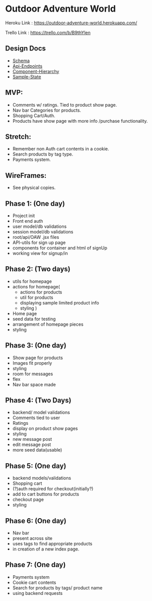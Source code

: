# Outdoor Adventure World

Heroku Link :
https://outdoor-adventure-world.herokuapp.com/

Trello Link :
https://trello.com/b/B9thYlen

## Design Docs
- [Schema](./schema.md)
- [Api-Endpoints](./api-endpoints.md)
- [Component-Hierarchy](./component-hierarchy.md)
- [Sample-State](./sample-state.md)

## MVP:
- Comments w/ ratings. Tied to product show page.
- Nav bar Categories for products.
- Shopping Cart/Auth.
- Products have show page with more info /purchase functionality.

## Stretch:
- Remember non Auth cart contents in a cookie.
- Search products by tag type.
- Payments system.

## WireFrames:
- See physical copies.


## Phase 1: (One day)
- Project init
- Front end auth
- user model/db validations
- session model/db validations
- root/api/OAW .jsx files
- API-utils for sign up page
- components for container and html of signUp
- working view for signup/in

## Phase 2: (Two days)
- utils for homepage
- actions for homepage(
  - actions for products
  - util for products
  - displaying sample limited product info
  - styling
  )
- Home page
- seed data for testing
- arrangement of homepage pieces
- styling

## Phase 3: (One day)
- Show page for products
- Images fit properly
- styling
- room for messages
- flex
- Nav bar space made

## Phase 4: (Two Days)
- backend/ model validations
- Comments tied to user
- Ratings
- display on product show pages
- styling
- new message post
- edit message post
- more seed data(usable)

## Phase 5: (One day)
- backend models/validations
- Shopping cart
- (?)auth required for checkout(initially?)
- add to cart buttons for products
- checkout page
- styling

## Phase 6: (One day)
- Nav bar
- present across site
- uses tags to find appropriate products
- in creation of a new index page.

## Phase 7: (One day)
- Payments system
- Cookie cart contents
- Search for products by tags/ product name
- using backend requests
